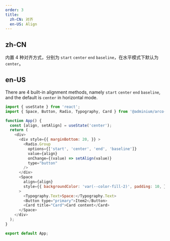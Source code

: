 ```yaml
---
order: 3
title:
  zh-CN: 对齐
  en-US: Align
---
```


## zh-CN

内置 4 种对齐方式，分别为 `start` `center` `end` `baseline`，在水平模式下默认为 `center`。

## en-US

There are 4 built-in alignment methods, namely `start` `center` `end` `baseline`, and the default is `center` in horizontal mode.

```js
import { useState } from 'react';
import { Space, Button, Radio, Typography, Card } from '@adminium/arco-design';

function App() {
  const [align, setAlign] = useState('center');
  return (
    <div>
      <div style={{ marginBottom: 20, }} >
        <Radio.Group
          options={['start', 'center', 'end', 'baseline']}
          value={align}
          onChange={(value) => setAlign(value)}
          type="button"
        />
      </div>
      <Space
        align={align}
        style={{ backgroundColor: 'var(--color-fill-2)', padding: 10, }}
      >
        <Typography.Text>Space:</Typography.Text>
        <Button type="primary">Item2</Button>
        <Card title="Card">Card content</Card>
      </Space>
    </div>
  );
}

export default App;
```
